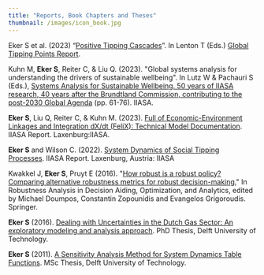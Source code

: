 ```yaml
---
title: "Reports, Book Chapters and Theses"
thumbnail: /images/icon_book.jpg
---
```

Eker S et al. (2023) “[Positive Tipping Cascades](https://global-tipping-points.org/section4/4-0-positive-tipping-points-in-technology-economy-and-society/4-5-positive-tipping-cascades/)”. In Lenton T (Eds.) [Global Tipping Points Report](https://global-tipping-points.org/). 

Kuhn M, **Eker S**, Reiter C, & Liu Q. (2023). "Global systems analysis for understanding the drivers of sustainable wellbeing". In Lutz W & Pachauri S (Eds.), [Systems Analysis for Sustainable Wellbeing. 50 years of IIASA research, 40 years after the Brundtland Commission, contributing to the post-2030 Global Agenda](https://pure.iiasa.ac.at/id/eprint/18965/) (pp. 61-76). IIASA. 

**Eker S**, Liu Q, Reiter C, & Kuhn M. (2023). [Full of Economic-Environment Linkages and Integration dX/dt (FeliX): Technical Model Documentation](https://pure.iiasa.ac.at/id/eprint/18984/). IIASA Report. Laxenburg:IIASA.

**Eker S** and Wilson C. (2022). [System Dynamics of Social Tipping Processes](https://pure.iiasa.ac.at/id/eprint/17955/). IIASA Report. Laxenburg, Austria: IIASA

Kwakkel J, **Eker S**, Pruyt E (2016). "[How robust is a robust policy? Comparing alternative robustness metrics for robust decision-making.](https://link.springer.com/chapter/10.1007/978-3-319-33121-8_10)" In Robustness Analysis in Decision Aiding, Optimization, and Analytics, edited by Michael  Doumpos, Constantin Zopounidis and Evangelos Grigoroudis. Springer.

**Eker S** (2016). [Dealing with Uncertainties in the Dutch Gas Sector: An exploratory modeling and analysis approach](https://repository.tudelft.nl/islandora/object/uuid:1c03192c-135d-4db0-8df9-49cf1d52540b). PhD Thesis, Delft University of Technology. 

**Eker S** (2011). [A Sensitivity Analysis Method for System Dynamics Table Functions](https://repository.tudelft.nl/islandora/object/uuid%3A42e8a459-99e4-4720-918d-9c1f791daa0c). MSc Thesis, Delft University of Technology. 
